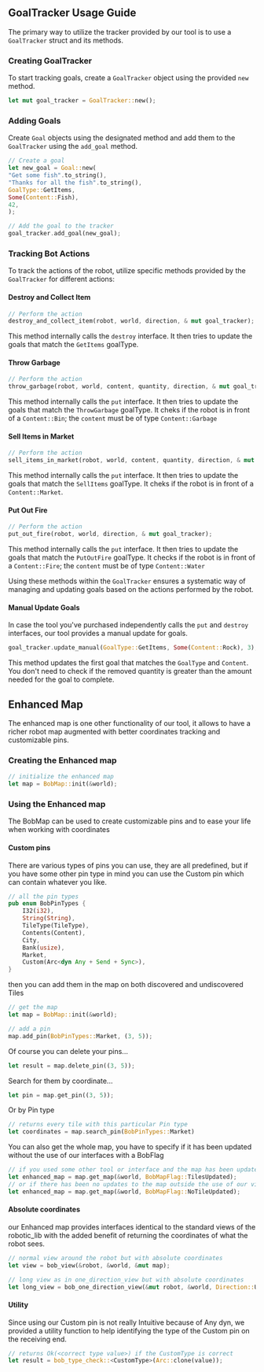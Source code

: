 ## GoalTracker Usage Guide

The primary way to utilize the tracker provided by our tool is to use a `GoalTracker` struct and its methods.

### Creating GoalTracker

To start tracking goals, create a `GoalTracker` object using the provided `new` method.

```rust
let mut goal_tracker = GoalTracker::new();
```

### Adding Goals

Create `Goal` objects using the designated method and add them to the `GoalTracker` using the `add_goal` method.

```rust
// Create a goal
let new_goal = Goal::new(
"Get some fish".to_string(),
"Thanks for all the fish".to_string(),
GoalType::GetItems,
Some(Content::Fish),
42,
);

// Add the goal to the tracker
goal_tracker.add_goal(new_goal);
```

### Tracking Bot Actions

To track the actions of the robot, utilize specific methods provided by the `GoalTracker` for different actions:

#### Destroy and Collect Item

```rust
// Perform the action
destroy_and_collect_item(robot, world, direction, & mut goal_tracker);
```

This method internally calls the `destroy` interface. It then tries to update the goals that match the `GetItems`
goalType.

#### Throw Garbage

```rust
// Perform the action
throw_garbage(robot, world, content, quantity, direction, & mut goal_tracker);
```

This method internally calls the `put` interface. It then tries to update the goals that match the `ThrowGarbage`
goalType. It cheks if the robot is in front of a `Content::Bin`; the `content` must be of type `Content::Garbage`

#### Sell Items in Market

```rust
// Perform the action
sell_items_in_market(robot, world, content, quantity, direction, & mut goal_tracker);
```

This method internally calls the `put` interface. It then tries to update the goals that match the `SellItems` goalType.
It cheks if the robot is in front of a `Content::Market`.

#### Put Out Fire

```rust
// Perform the action
put_out_fire(robot, world, direction, & mut goal_tracker);
```

This method internally calls the `put` interface. It then tries to update the goals that match the `PutOutFire`
goalType. It checks if the robot is in front of a `Content::Fire`; the `content` must be of type `Content::Water`

Using these methods within the `GoalTracker` ensures a systematic way of managing and updating goals based on the
actions performed by the robot.

#### Manual Update Goals
In case the tool you've purchased independently calls the `put` and `destroy` interfaces, our tool provides a manual update for goals.
```rust
goal_tracker.update_manual(GoalType::GetItems, Some(Content::Rock), 3);
```
This method updates the first goal that matches the `GoalType` and `Content`. You don't need to check if the removed quantity is greater than the amount needed for the goal to complete.

## Enhanced Map

The enhanced map is one other functionality of our tool, it allows to have a richer robot map augmented with better coordinates tracking and customizable pins.

### Creating the Enhanced map

```rust
// initialize the enhanced map
let map = BobMap::init(&world);
```

### Using the Enhanced map

The BobMap can be used to create customizable pins and to ease your life when working with coordinates

#### Custom pins

There are various types of pins you can use, they are all predefined, but if you have some other pin type in mind
you can use the Custom pin which can contain whatever you like.
```rust
// all the pin types
pub enum BobPinTypes {
    I32(i32),
    String(String),
    TileType(TileType),
    Contents(Content),
    City,
    Bank(usize),
    Market,
    Custom(Arc<dyn Any + Send + Sync>),
}
```

then you can add them in the map on both discovered and undiscovered Tiles
```rust
// get the map
let map = BobMap::init(&world);

// add a pin
map.add_pin(BobPinTypes::Market, (3, 5));
```

Of course you can delete your pins...
```rust
let result = map.delete_pin((3, 5));
```

Search for them by coordinate...
```rust
let pin = map.get_pin((3, 5));
```

Or by Pin type
```rust
// returns every tile with this particular Pin type
let coordinates = map.search_pin(BobPinTypes::Market)
```

You can also get the whole map, you have to specify if it has been updated without the use of our interfaces
with a BobFlag
```rust
// if you used some other tool or interface and the map has been updated
let enhanced_map = map.get_map(&world, BobMapFlag::TilesUpdated);
// or if there has been no updates to the map outside the use of our view interfaces
let enhanced_map = map.get_map(&world, BobMapFlag::NoTileUpdated);
```
#### Absolute coordinates

our Enhanced map provides interfaces identical to the standard views of the robotic_lib with the added benefit
of returning the coordinates of what the robot sees.

```rust
// normal view around the robot but with absolute coordinates
let view = bob_view(&robot, &world, &mut map);

// long view as in one_direction_view but with absolute coordinates
let long_view = bob_one_direction_view(&mut robot, &world, Direction::Up, 3, &mut map);
```

#### Utility

Since using our Custom pin is not really Intuitive because of Any dyn, we provided a utility function to help
identifying the type of the Custom pin on the receiving end.
```rust
// returns Ok(<correct type value>) if the CustomType is correct
let result = bob_type_check::<CustomType>(Arc::clone(value));
```